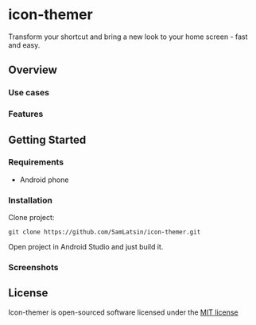 # icon-themer
Transform your shortcut and bring a new look to your home screen - fast and easy. 

## Overview
### Use cases
### Features
## Getting Started
### Requirements
* Android phone
### Installation
Clone project:
```
git clone https://github.com/SamLatsin/icon-themer.git
```
Open project in Android Studio and just build it.

### Screenshots

## License

Icon-themer is open-sourced software licensed under the [MIT license](http://opensource.org/licenses/MIT)

